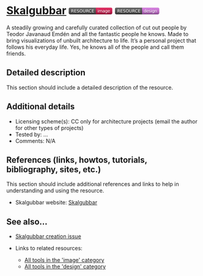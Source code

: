 # [Skalgubbar](https://skalgubbar.se/)  [<img src="images/resource-image.png" align="bottom">](https://github.com/e-CLOSE/Toolbox/issues?q=label%3A02_RESOURCE+label%3Aimage) [<img src="images/resource-design.png" align="bottom">](https://github.com/e-CLOSE/Toolbox/issues?q=label%3A02_RESOURCE+label%3Adesign)

A steadily growing and carefully curated collection of cut out people by Teodor Javanaud Emdén and all the fantastic people he knows. Made to bring visualizations of unbuilt architecture to life. It’s a personal project that follows his everyday life. Yes, he knows all of the people and call them friends.


## Detailed description

This section should include a detailed description of the resource.


## Additional details

- Licensing scheme(s): CC only for architecture projects  (email the author for other types of projects)
- Tested by: …
- Comments: N/A


## References (links, howtos, tutorials, bibliography, sites, etc.)

This section should include additional references and links to help in
understanding and using the resource.

- Skalgubbar website: [Skalgubbar](https://skalgubbar.se/)


## See also...

- [Skalgubbar creation issue](https://github.com/e-CLOSE/Toolbox/issues/184)
- Links to related resources:

  - [All tools in the 'image' category](https://github.com/e-CLOSE/Toolbox/issues?q=label%3A02_RESOURCE+label%3Aimage)
  - [All tools in the 'design' category](https://github.com/e-CLOSE/Toolbox/issues?q=label%3A02_RESOURCE+label%3Adesign)
